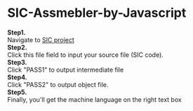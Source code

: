 <h1>SIC-Assmebler-by-Javascript</h1>
<strong>Step1.</strong></br>
Navigate to <a href= "https://fuxtoy.github.io/SIC_project/"> SIC project </a></br>
<strong>Step2.</strong></br>
Click this file field to input your source file (SIC code).</br>
<strong>Step3.</strong></br>
Click "PASS1" to output intermediate file</br>
<strong>Step4.</strong></br>
Click "PASS2" to output object file.</br>
<strong>Step5.</strong></br>
Finally, you'll get the machine language on the right text box</br>

